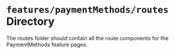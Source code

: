 # `features/paymentMethods/routes` Directory

The routes folder should contain all the route components for the PaymentMethods feature pages.
